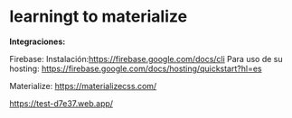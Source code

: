 # learningt to materialize



**Integraciones:**

Firebase:
Instalación:https://firebase.google.com/docs/cli
Para uso de su hosting: https://firebase.google.com/docs/hosting/quickstart?hl=es

Materialize:
https://materializecss.com/


https://test-d7e37.web.app/
